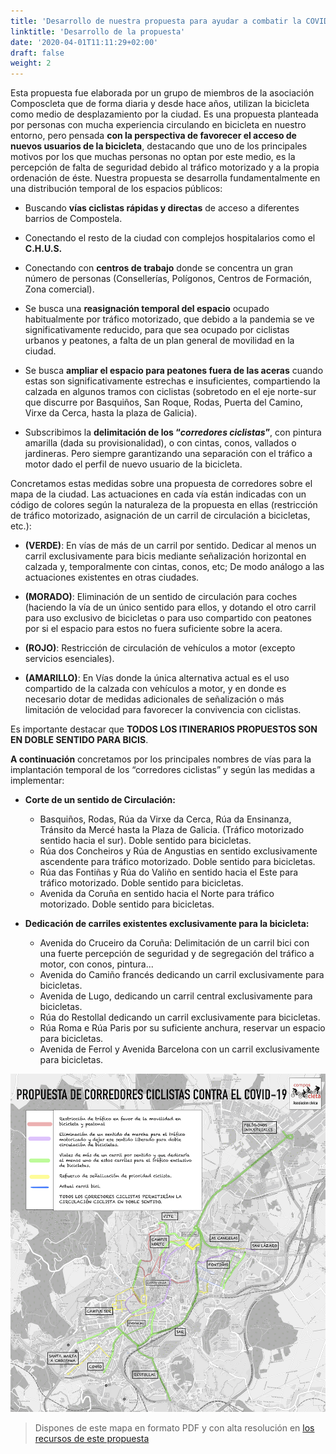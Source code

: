 ```yaml
---
title: 'Desarrollo de nuestra propuesta para ayudar a combatir la COVID-19'
linktitle: 'Desarrollo de la propuesta'
date: '2020-04-01T11:11:29+02:00'
draft: false
weight: 2
---
```


Esta propuesta fue elaborada por un grupo de miembros de la asociación Composcleta que de forma diaria y desde hace años, utilizan la bicicleta como medio de desplazamiento por la ciudad. Es una propuesta planteada por personas con mucha experiencia circulando en bicicleta en nuestro entorno, pero pensada **con la perspectiva de favorecer el acceso de nuevos usuarios de la bicicleta**, destacando que uno de los principales motivos por los que muchas personas no optan por este medio, es la percepción de falta de seguridad debido al tráfico motorizado y a la propia ordenación de éste.
Nuestra propuesta se desarrolla fundamentalmente en una distribución temporal de los espacios públicos:

- Buscando **vías ciclistas rápidas y directas** de acceso a diferentes barrios de Compostela.

- Conectando el resto de la ciudad con complejos hospitalarios como el **C.H.U.S.**

- Conectando con **centros de trabajo** donde se concentra un gran número de personas (Consellerías, Polígonos, Centros de Formación, Zona comercial).

- Se busca una **reasignación temporal del espacio** ocupado habitualmente por tráfico motorizado, que debido a la pandemia se ve significativamente reducido, para que sea ocupado por ciclistas urbanos y peatones, a falta de un plan general de movilidad en la ciudad.

- Se busca **ampliar el espacio para peatones fuera de las aceras** cuando estas son significativamente estrechas e insuficientes, compartiendo la calzada en algunos tramos con ciclistas (sobretodo en el eje norte-sur que discurre por Basquiños, San Roque, Rodas, Puerta del Camino, Virxe da Cerca, hasta la plaza de Galicia).

- Subscribimos la **delimitación de los “*corredores ciclistas*”**, con pintura amarilla (dada su provisionalidad), o con cintas, conos, vallados o jardineras. Pero siempre garantizando una separación con el tráfico a motor dado el perfil de nuevo usuario de la bicicleta.

Concretamos estas medidas sobre una propuesta de corredores sobre el mapa de la ciudad. Las actuaciones en cada vía están indicadas con un código de colores según la naturaleza de la propuesta en ellas (restricción de tráfico motorizado, asignación de un carril de circulación a bicicletas, etc.):

- **(VERDE)**: En vías de más de un carril por sentido. Dedicar al menos un carril exclusivamente para bicis mediante señalización horizontal en calzada y, temporalmente con cintas, conos, etc; De modo análogo a las actuaciones existentes en otras ciudades.

- **(MORADO)**: Eliminación de un sentido de circulación para coches (haciendo la vía de un único sentido para ellos, y dotando el otro carril para uso exclusivo de bicicletas o para uso compartido con peatones por si el espacio para estos no fuera suficiente sobre la acera.

- **(ROJO)**: Restricción de circulación de vehículos a motor (excepto servicios esenciales).

- **(AMARILLO)**: En Vías donde la única alternativa actual es el uso compartido de la calzada con vehículos a motor, y en donde es necesario dotar de medidas adicionales de señalización o más limitación de velocidad para favorecer la convivencia con ciclistas.

Es importante destacar que **TODOS LOS ITINERARIOS PROPUESTOS SON EN DOBLE SENTIDO PARA BICIS**.

**A continuación** concretamos por los principales nombres de vías para la implantación temporal de los “corredores ciclistas” y según las medidas a implementar:

- **Corte de un sentido de Circulación:**

  - Basquiños, Rodas, Rúa da Virxe da Cerca, Rúa da Ensinanza, Tránsito da Mercé hasta la Plaza de Galicia. (Tráfico motorizado sentido hacia el sur). Doble sentido para bicicletas.
  - Rúa dos Concheiros y Rúa de Angustias en sentido exclusivamente ascendente para tráfico motorizado. Doble sentido para bicicletas.
  - Rúa das Fontiñas y Rúa do Valiño en sentido hacia el Este para tráfico motorizado. Doble sentido para bicicletas.
  - Avenida da Coruña en sentido hacia el Norte para tráfico motorizado. Doble sentido para bicicletas.

- **Dedicación de carriles existentes exclusivamente para la bicicleta:**

  - Avenida do Cruceiro da Coruña: Delimitación de un carril bici con una fuerte percepción de seguridad y de segregación del tráfico a motor, con conos, pintura...
  - Avenida do Camiño francés dedicando un carril exclusivamente para bicicletas.
  - Avenida de Lugo, dedicando un carril central exclusivamente para bicicletas.
  - Rúa do Restollal dedicando un carril exclusivamente para bicicletas.
  - Rúa Roma e Rúa Paris por su suficiente anchura, reservar un espacio para bicicletas.
  - Avenida de Ferrol y Avenida Barcelona con un carril exclusivamente para bicicletas.

![Propuesta de corredores ciclistas contra la covid-19 en Santiago de Compostela](img/mapa-propuesta-covid-19.png)

> Dispones de este mapa en formato PDF y con alta resolución en [los recursos de este propuesta](/corredores-bici-santiago)

